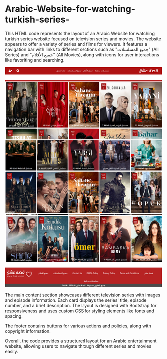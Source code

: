 # Arabic-Website-for-watching-turkish-series-
This HTML code represents the layout of an Arabic Website for watching turkish series  website focused on television series and movies. 
The website appears to offer a variety of series and films for viewers. It features a navigation bar with links to different sections such as "جميع المسلسلات" (All Series) and "جميع الأفلام" (All Movies), along with icons for user interactions like favoriting and searching.

<img src="home page 1.png">
<img src="home page 2.png">
<img src="home page 3.png">

The main content section showcases different television series with images and episode information. Each card displays the series' title, episode number, and a brief description. The layout is designed with Bootstrap for responsiveness and uses custom CSS for styling elements like fonts and spacing.

The footer contains buttons for various actions and policies, along with copyright information.

Overall, the code provides a structured layout for an Arabic entertainment website, allowing users to navigate through different series and movies easily.
